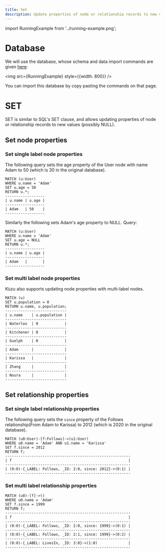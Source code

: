 ```yaml
---
title: Set
description: Update properties of node or relationship records to new values.
---
```


import RunningExample from '../running-example.png';

# Database
We will use the database, whose schema and data import commands are given [here](../query-clauses/example-database.md):

<img src={RunningExample} style={{width: 800}} />

You can import this database by copy pasting the commands on that page. 

# SET 
SET is similar to SQL's SET clause, and allows updating properties of node or relationship records to new values (possibly NULL).

## Set node properties

### Set single label node properties
The following query sets the age property of the User node with name Adam to 50 (which is 30 in the original database).

```
MATCH (u:User) 
WHERE u.name = 'Adam' 
SET u.age = 50
RETURN u.*;
------------------
| u.name | u.age |
------------------
| Adam   | 50    |
------------------
```
Similarly the following sets Adam's age property to NULL.
Query:
```
MATCH (u:User) 
WHERE u.name = 'Adam' 
SET u.age = NULL
RETURN u.*;
------------------
| u.name | u.age |
------------------
| Adam   |       |
------------------
```

### Set multi label node properties
Kùzu also supports updating node properties with multi-label nodes.
```
MATCH (u)
SET u.population = 0
RETURN u.name, u.population; 
----------------------------
| u.name    | u.population |
----------------------------
| Waterloo  | 0            |
----------------------------
| Kitchener | 0            |
----------------------------
| Guelph    | 0            |
----------------------------
| Adam      |              |
----------------------------
| Karissa   |              |
----------------------------
| Zhang     |              |
----------------------------
| Noura     |              |
----------------------------
```

## Set relationship properties

### Set single label relationship properties
The following query sets the `since` property of the Follows relationship(From Adam to Karissa) to 2012 (which is 2020 in the original database).

```
MATCH (u0:User)-[f:Follows]->(u1:User)
WHERE u0.name = 'Adam' AND u1.name = 'Karissa'
SET f.since = 2012
RETURN f;
---------------------------------------------------------
| f                                                     |
---------------------------------------------------------
| (0:0)-{_LABEL: Follows, _ID: 2:0, since: 2012}->(0:1) |
---------------------------------------------------------
```

### Set multi label relationship properties
```
MATCH (u0)-[f]->()
WHERE u0.name = 'Adam'
SET f.since = 1999
RETURN f;
---------------------------------------------------------
| f                                                     |
---------------------------------------------------------
| (0:0)-{_LABEL: Follows, _ID: 2:0, since: 1999}->(0:1) |
---------------------------------------------------------
| (0:0)-{_LABEL: Follows, _ID: 2:1, since: 1999}->(0:2) |
---------------------------------------------------------
| (0:0)-{_LABEL: LivesIn, _ID: 3:0}->(1:0)              |
---------------------------------------------------------
```



